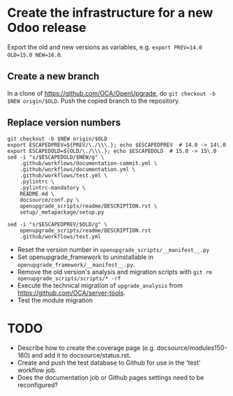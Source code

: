 # Create the infrastructure for a new Odoo release

Export the old and new versions as variables, e.g. `export PREV=14.0 OLD=15.0 NEW=16.0`.

## Create a new branch

In a clone of https://github.com/OCA/OpenUpgrade, do `git checkout -b $NEW origin/$OLD`. Push the copied branch to the repository.

## Replace version numbers

```
git checkout -b $NEW origin/$OLD
export ESCAPEDPREV=${PREV/\./\\\.}; echo $ESCAPEDPREV  # 14.0 -> 14\.0
export ESCAPEDOLD=${OLD/\./\\\.}; echo $ESCAPEDOLD  # 15.0 -> 15\.0
sed -i "s/$ESCAPEDOLD/$NEW/g" \
    .github/workflows/documentation-commit.yml \
    .github/workflows/documentation.yml \
    .github/workflows/test.yml \
    .pylintrc \
    .pylintrc-mandatory \
    README.md \
    docsource/conf.py \
    openupgrade_scripts/readme/DESCRIPTION.rst \
    setup/_metapackage/setup.py

sed -i "s/$ESCAPEDPREV/$OLD/g" \
    openupgrade_scripts/readme/DESCRIPTION.rst
    .github/workflows/test.yml
```

* Reset the version number in `openupgrade_scripts/__manifest__.py`
* Set openupgrade_framework to uninstallable in `openupgrade_framework/__manifest__.py`.
* Remove the old version's analysis and migration scripts with `git rm openupgrade_scripts/scripts/* -rf`
* Execute the technical migration of `upgrade_analysis` from https://github.com/OCA/server-tools.
* Test the module migration

# TODO

* Describe how to create the coverage page (e.g. docsource/modules150-160) and add it to docsource/status.rst.
* Create and push the test database to Github for use in the 'test' workflow job.
* Does the documentation job or Github pages settings need to be reconfigured?
